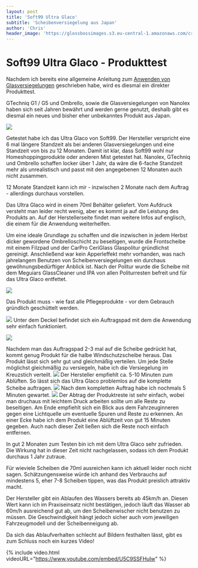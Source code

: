 ```yaml
---
layout: post
title: 'Soft99 Ultra Glaco'
subtitle: 'Scheibenversiegelung aus Japan'
author: 'Chris'
header_image: 'https://glossbossimages.s3.eu-central-1.amazonaws.com/criz/glaco/IMG_4722.JPG'
---
```

# Soft99 Ultra Glaco - Produkttest

Nachdem ich bereits eine allgemeine Anleitung zum [Anwenden von Glasversiegelungen](https://glossboss.de/anleitungen/glasversiegelungen-richtig-anwenden/) geschrieben habe, wird es diesmal ein direkter Produkttest.

GTechniq G1 / G5 und Ombrello, sowie die Glasversiegelungen von Nanolex haben sich seit Jahren bewährt und werden gerne genutzt, deshalb gibt es diesmal ein neues und bisher eher unbekanntes Produkt aus Japan.

![](https://glossbossimages.s3.eu-central-1.amazonaws.com/criz/glaco/IMG_4557.JPG)

Getestet habe ich das Ultra Glaco von Soft99. Der Hersteller verspricht eine 6 mal längere Standzeit als bei anderen Glasversiegelungen und eine Standzeit von bis zu 12 Monaten. Damit ist klar, dass Soft99 wohl nur Homeshoppingprodukte oder anderen Mist getestet hat. Nanolex, GTechniq und Ombrello schaffen locker über 1 Jahr, da wäre die 6-fache Standzeit mehr als unrealistisch und passt mit den angegebenen 12 Monaten auch nicht zusammen.

12 Monate Standzeit kann ich mir - inzwischen 2 Monate nach dem Auftrag - allerdings durchaus vorstellen.

Das Ultra Glaco wird in einem 70ml Behälter geliefert. Vom Aufdruck versteht man leider recht wenig, aber es kommt ja auf die Leistung des Produkts an. Auf der Herstellerseite findet man weitere Infos auf englisch, die einem für die Anwendung weiterhelfen.

Um eine ideale Grundlage zu schaffen und die inzwischen in jedem Herbst dicker gewordene Ombrelloschicht zu beseitigen, wurde die Frontscheibe mit einem Filzpad und der CarPro CeriGlass Glaspolitur gründlichst gereinigt. Anschließend war kein Apperleffekt mehr vorhanden, was nach jahrelangem Benutzen von Scheibenversiegelungen ein durchaus gewöhnungsbedürftiger Anblick ist. Nach der Politur wurde die Scheibe mit dem Meguiars GlassCleaner und IPA von allen Politurresten befreit und für das Ultra Glaco entfettet.

![](https://glossbossimages.s3.eu-central-1.amazonaws.com/criz/glaco/IMG_4716.jpg)

Das Produkt muss - wie fast alle Pflegeprodukte - vor dem Gebrauch gründlich geschüttelt werden.

![](https://glossbossimages.s3.eu-central-1.amazonaws.com/criz/glaco/IMG_4719.JPG)
Unter dem Deckel befindet sich ein Auftragspad mit dem die Anwendung sehr einfach funktioniert.

![](https://glossbossimages.s3.eu-central-1.amazonaws.com/criz/glaco/IMG_4720.JPG)

Nachdem man das Auftragspad 2-3 mal auf die Scheibe gedrückt hat, kommt genug Produkt für die halbe Windschutzscheibe heraus. Das Produkt lässt sich sehr gut und gleichmäßig verteilen. Um jede Stelle möglichst gleichmäßig zu versiegeln, habe ich die Versiegelung im Kreuzstich verteilt.
![](https://glossbossimages.s3.eu-central-1.amazonaws.com/criz/glaco/IMG_4722.JPG)
Der Hersteller empfiehlt ca. 5-10 Minuten zum Ablüften. So lässt sich das Ultra Glaco problemlos auf die komplette Scheibe auftragen.
![](https://glossbossimages.s3.eu-central-1.amazonaws.com/criz/glaco/IMG_4723.JPG)
Nach dem kompletten Auftrag habe ich nochmals 5 Minuten gewartet.
![](https://glossbossimages.s3.eu-central-1.amazonaws.com/criz/glaco/IMG_4724.JPG)
Der Abtrag der Produktreste ist sehr einfach, wobei man druchaus mit leichtem Druck arbeiten sollte um alle Reste zu beseitigen. Am Ende empfiehlt sich ein Blick aus dem Fahrzeuginneren gegen eine Lichtquelle um eventuelle Spuren und Reste zu erkennen. An einer Ecke habe ich dem Produkt eine Ablüftzeit von gut 15 Minuten gegeben. Auch nach dieser Zeit ließen sich die Reste noch einfach entfernen.

In gut 2 Monaten zum Testen bin ich mit dem Ultra Glaco sehr zufrieden. Die Wirkung hat in dieser Zeit nicht nachgelassen, sodass ich dem Produkt durchaus 1 Jahr zutraue.

Für wieviele Scheiben die 70ml ausreichen kann ich aktuell leider noch nicht sagen. Schätzungensweise würde ich anhand des Verbrauchs auf mindestens 5, eher 7-8 Scheiben tippen, was das Produkt preislich attraktiv macht.

Der Hersteller gibt ein Ablaufen des Wassers bereits ab 45km/h an. Diesen Wert kann ich im Praxiseinsatz nicht bestätigen, jedoch läuft das Wasser ab 60m/h ausreichend gut ab, um den Scheibenwischer nicht benutzen zu müssen. Die Geschwindigkeit hängt jedoch sicher auch vom jeweiligen Fahrzeugmodell und der Scheibenneigung ab.

Da sich das Ablaufverhalten schlecht auf Bildern festhalten lässt, gibt es zum Schluss noch ein kurzes Video!

{% include video.html videoURL="https://www.youtube.com/embed/U5C9SSFHuIw" %}
